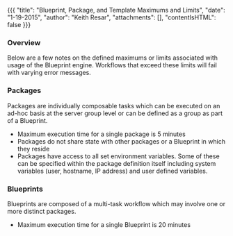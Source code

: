 {{{
  "title": "Blueprint, Package, and Template Maximums and Limits",
  "date": "1-19-2015",
  "author": "Keith Resar",
  "attachments": [],
  "contentIsHTML": false
}}}

### Overview
Below are a few notes on the defined maximums or limits associated with usage of the Blueprint engine.  Workflows that exceed these limits will fail with varying error messages.

### Packages
Packages are individually composable tasks which can be executed on an ad-hoc basis at the server group level or can be defined as a group as part of a Blueprint.

* Maximum execution time for a single package is 5 minutes
* Packages do not share state with other packages or a Blueprint in which they reside
* Packages have access to all set environment variables. Some of these can be specified within the package definition itself including system variables (user, hostname, IP address) and user defined variables.

### Blueprints
Blueprints are composed of a multi-task workflow which may involve one or more distinct packages.
* Maximum execution time for a single Blueprint is 20 minutes
